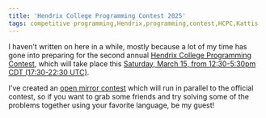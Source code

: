 ```yaml
---
title: 'Hendrix College Programming Contest 2025'
tags: competitive programming,Hendrix,programming,contest,HCPC,Kattis
---
```


I haven't written on here in a while, mostly because a lot of my time
has gone into preparing for the second annual [Hendrix College
Programming Contest](https://hendrix-cs.github.io/hcpc/), which will
take place this [Saturday, March 15, from 12:30-5:30pm CDT (17:30-22:30 UTC)](https://www.timeanddate.com/worldclock/fixedtime.html?msg=Hendrix+College+Programming+Contest+2025&iso=20250315T1230&p1=134&ah=5).

I've created an [open mirror
contest](https://hcpc25.kattis.com/contests/vxtved) which will run in
parallel to the official contest, so if you want to grab some friends
and try solving some of the problems together using your favorite
language, be my guest!
